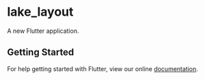 # lake_layout

A new Flutter application.

## Getting Started

For help getting started with Flutter, view our online
[documentation](https://flutter.io/).
